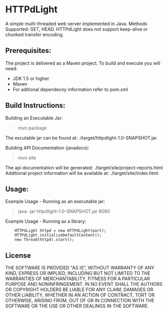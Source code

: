 HTTPdLight
================================

A simple multi-threaded web server implemented in Java.
Methods Supported: GET, HEAD.
HTTPdLight does not support keep-alive or chunked transfer encoding.

Prerequisites:
-------------------------

The project is delivered as a Maven project. To build and execute you will need:

* JDK 1.5 or higher
* Maven
* For aditional dependecny information refer to pom.xml

Build Instructions:
-------------------------

Building an Executable Jar:
> mvn package

The excutable jar can be found at: ./target/httpdlight-1.0-SNAPSHOT.jar

Building API Documentation (javadocs):
> mvn site

The api documentation will be generated: ./target/site/project-reports.html
Additional project information will be available at: ./target/site/index.html

Usage:
-------------------------

Example Usage - Running as an executable jar:

> java -jar httpdlight-1.0-SNAPSHOT.jar 8080

Example Usage - Running as a library:

		HTTPdLight httpd = new HTTPdLight(port);
		HTTPdLight.initializeDefaultContent();
		new Thread(httpd).start();


License
-------------------------
THE SOFTWARE IS PROVIDED "AS IS", WITHOUT WARRANTY OF ANY KIND, EXPRESS OR IMPLIED, INCLUDING BUT NOT LIMITED TO THE WARRANTIES OF MERCHANTABILITY, FITNESS FOR A PARTICULAR PURPOSE AND NONINFRINGEMENT. IN NO EVENT SHALL THE AUTHORS OR COPYRIGHT HOLDERS BE LIABLE FOR ANY CLAIM, DAMAGES OR OTHER LIABILITY, WHETHER IN AN ACTION OF CONTRACT, TORT OR OTHERWISE, ARISING FROM, OUT OF OR IN CONNECTION WITH THE SOFTWARE OR THE USE OR OTHER DEALINGS IN THE SOFTWARE.
